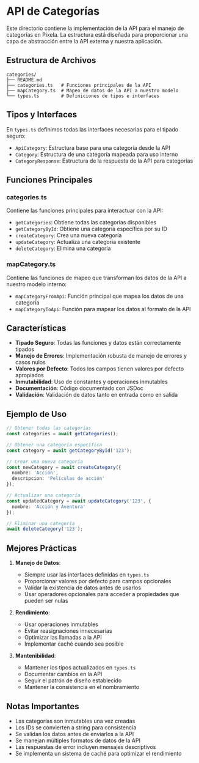 # API de Categorías

Este directorio contiene la implementación de la API para el manejo de categorías en Pixela. La estructura está diseñada para proporcionar una capa de abstracción entre la API externa y nuestra aplicación.

## Estructura de Archivos

```
categories/
├── README.md
├── categories.ts   # Funciones principales de la API
├── mapCategory.ts  # Mapeo de datos de la API a nuestro modelo
└── types.ts        # Definiciones de tipos e interfaces
```

## Tipos y Interfaces

En `types.ts` definimos todas las interfaces necesarias para el tipado seguro:

- `ApiCategory`: Estructura base para una categoría desde la API
- `Category`: Estructura de una categoría mapeada para uso interno
- `CategoryResponse`: Estructura de la respuesta de la API para categorías

## Funciones Principales

### categories.ts

Contiene las funciones principales para interactuar con la API:

- `getCategories`: Obtiene todas las categorías disponibles
- `getCategoryById`: Obtiene una categoría específica por su ID
- `createCategory`: Crea una nueva categoría
- `updateCategory`: Actualiza una categoría existente
- `deleteCategory`: Elimina una categoría

### mapCategory.ts

Contiene las funciones de mapeo que transforman los datos de la API a nuestro modelo interno:

- `mapCategoryFromApi`: Función principal que mapea los datos de una categoría
- `mapCategoryToApi`: Función para mapear los datos al formato de la API

## Características

- **Tipado Seguro**: Todas las funciones y datos están correctamente tipados
- **Manejo de Errores**: Implementación robusta de manejo de errores y casos nulos
- **Valores por Defecto**: Todos los campos tienen valores por defecto apropiados
- **Inmutabilidad**: Uso de constantes y operaciones inmutables
- **Documentación**: Código documentado con JSDoc
- **Validación**: Validación de datos tanto en entrada como en salida

## Ejemplo de Uso

```typescript
// Obtener todas las categorías
const categories = await getCategories();

// Obtener una categoría específica
const category = await getCategoryById('123');

// Crear una nueva categoría
const newCategory = await createCategory({
  nombre: 'Acción',
  descripcion: 'Películas de acción'
});

// Actualizar una categoría
const updatedCategory = await updateCategory('123', {
  nombre: 'Acción y Aventura'
});

// Eliminar una categoría
await deleteCategory('123');
```

## Mejores Prácticas

1. **Manejo de Datos**:
   - Siempre usar las interfaces definidas en `types.ts`
   - Proporcionar valores por defecto para campos opcionales
   - Validar la existencia de datos antes de usarlos
   - Usar operadores opcionales para acceder a propiedades que pueden ser nulas

2. **Rendimiento**:
   - Usar operaciones inmutables
   - Evitar reasignaciones innecesarias
   - Optimizar las llamadas a la API
   - Implementar caché cuando sea posible

3. **Mantenibilidad**:
   - Mantener los tipos actualizados en `types.ts`
   - Documentar cambios en la API
   - Seguir el patrón de diseño establecido
   - Mantener la consistencia en el nombramiento

## Notas Importantes

- Las categorías son inmutables una vez creadas
- Los IDs se convierten a string para consistencia
- Se validan los datos antes de enviarlos a la API
- Se manejan múltiples formatos de datos de la API
- Las respuestas de error incluyen mensajes descriptivos
- Se implementa un sistema de caché para optimizar el rendimiento 
